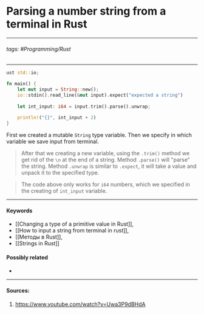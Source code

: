# Parsing a number string from a terminal in Rust
***
###### tags: #Programming/Rust  
***
```rust
ust std::io;

fn main() {
	let mut input = String::new();
	io::stdin().read_line(&mut input).expect("expected a string")
	
	let int_input: i64 = input.trim().parse().unwrap;
	
	println!("{}", int_input + 2)
}
```
First we created a mutable `String` type variable. Then we specify in which variable we save input from terminal.

>After that we creating a new variable, using the `.trim()` method we get rid of the `\n` at the end of a string. 
>Method `.parse()` will "parse" the string.
>Method `.unwrap` is similar to `.expect`, it will take a value and unpack it to the specified type.

>The code above only works for `i64` numbers, which we specified in the creating of `int_input` variable.
***
#### Keywords
- [[Changing a type of a primitive value in Rust]],
- [[How to input a string from terminal in rust]],
- [[Методы в Rust]],
- [[Strings in Rust]]
#### Possibly related
- 
***
#### Sources:
1. https://www.youtube.com/watch?v=Uwa3P9dBHdA